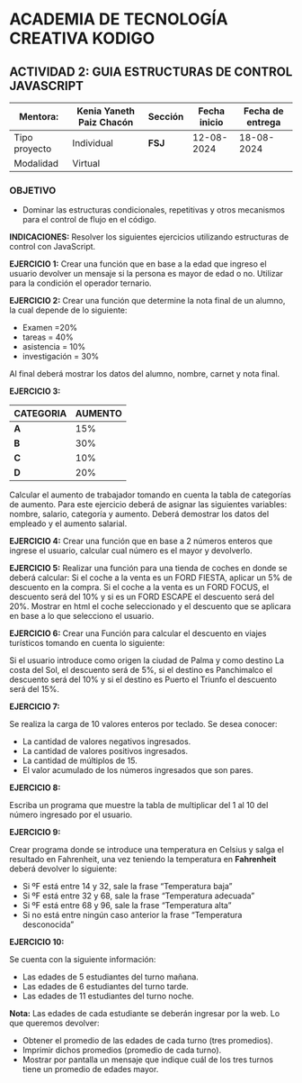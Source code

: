 # ACADEMIA DE TECNOLOGÍA CREATIVA KODIGO

## **ACTIVIDAD 2: GUIA ESTRUCTURAS DE CONTROL JAVASCRIPT**

| Mentora:        | Kenia Yaneth Paiz Chacón | Sección | Fecha inicio | Fecha de entrega |
|----------------|---------------------------|---------|--------------|------------------|
| Tipo proyecto  | Individual                | **FSJ** |  12-08-2024  |     18-08-2024   |
| Modalidad      | Virtual                   |         |              |                  |

### **OBJETIVO**

- Dominar las estructuras condicionales, repetitivas y otros mecanismos para el control de flujo en el código.

**INDICACIONES:** Resolver los siguientes ejercicios utilizando estructuras de control con JavaScript.

**EJERCICIO 1:** Crear una función que en base a la edad que ingreso el usuario devolver un mensaje si la persona es mayor de edad o no. Utilizar para la condición el operador ternario.

**EJERCICIO 2:** Crear una función que determine la nota final de un alumno, la cual depende de lo siguiente:

- Examen =20%
- tareas = 40%
- asistencia = 10%
- investigación = 30%

Al final deberá mostrar los datos del alumno, nombre, carnet y nota final. 

**EJERCICIO 3:**  

|**CATEGORIA** |**AUMENTO** |
| - | - |
|**A** |15% |
|**B** |30% |
|**C** |10% |
|**D** |20% |

Calcular el aumento de trabajador tomando en cuenta la tabla de categorías de aumento. Para este ejercicio deberá de asignar las siguientes variables: nombre, salario, categoría y aumento. Deberá demostrar los datos del empleado y el aumento salarial.

**EJERCICIO 4:** Crear una función que en base a 2 números enteros que ingrese el usuario, calcular cual número es el mayor y devolverlo.

**EJERCICIO 5:** Realizar una función para una tienda de coches en donde se deberá calcular: Si el coche a la venta es un FORD FIESTA, aplicar un 5% de descuento en la compra. Si el coche a la venta es un FORD FOCUS, el descuento será del 10% y si es un FORD ESCAPE el descuento será del 20%. Mostrar en html el coche seleccionado y el descuento que se aplicara en base a lo que selecciono el usuario.

**EJERCICIO 6:** Crear una Función para calcular el descuento en viajes turísticos tomando en cuenta lo siguiente:

Si el usuario introduce como origen la ciudad de Palma y como destino La costa del Sol, el descuento será de 5%, si el destino es Panchimalco el descuento será del 10% y si el destino es Puerto el Triunfo el descuento será del 15%.

**EJERCICIO 7:**  

Se realiza la carga de 10 valores enteros por teclado. Se desea conocer:  

- La cantidad de valores negativos ingresados.
- La cantidad de valores positivos ingresados.
- La cantidad de múltiplos de 15.
- El valor acumulado de los números ingresados que son pares.

**EJERCICIO 8:**  

Escriba un programa que muestre la tabla de multiplicar del 1 al 10 del número ingresado por el usuario.

**EJERCICIO 9:**  

Crear programa donde se introduce una temperatura en Celsius y salga el resultado en Fahrenheit, una vez teniendo la temperatura en **Fahrenheit** deberá devolver lo siguiente:

- Si ºF está entre 14 y 32, sale la frase “Temperatura baja”
- Si ºF está entre 32 y 68, sale la frase “Temperatura adecuada”
- Si ºF está entre 68 y 96, sale la frase “Temperatura alta”
- Si no está entre ningún caso anterior la frase “Temperatura desconocida”

**EJERCICIO 10:**  

Se cuenta con la siguiente información:  

- Las edades de 5 estudiantes del turno mañana.  
- Las edades de 6 estudiantes del turno tarde.  
- Las edades de 11 estudiantes del turno noche.  

**Nota:** Las edades de cada estudiante se deberán ingresar por la web.  Lo que queremos devolver:

- Obtener el promedio de las edades de cada turno (tres promedios).
- Imprimir dichos promedios (promedio de cada turno).
- Mostrar por pantalla un mensaje que indique cuál de los tres turnos tiene un promedio de edades mayor.
